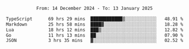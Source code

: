 <div align="center">
<p style="text-align: center;">
<!--START_SECTION:waka-->

```txt
From: 14 December 2024 - To: 13 January 2025

TypeScript      69 hrs 29 mins  ████████████▒░░░░░░░░░░░░   48.91 %
Markdown        25 hrs 58 mins  ████▓░░░░░░░░░░░░░░░░░░░░   18.28 %
Lua             18 hrs 12 mins  ███▒░░░░░░░░░░░░░░░░░░░░░   12.82 %
Go              11 hrs 13 mins  ██░░░░░░░░░░░░░░░░░░░░░░░   07.90 %
JSON            3 hrs 35 mins   ▓░░░░░░░░░░░░░░░░░░░░░░░░   02.52 %
```

<!--END_SECTION:waka-->
</p>
</div>
